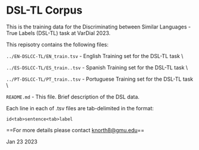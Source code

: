 DSL-TL Corpus
================

This is the training data for the Discriminating between Similar Languages - True Labels (DSL-TL) task at VarDial 2023.

This repisotry contains the following files:

`../EN-DSLCC-TL/EN_train.tsv`               - English Training set for the DSL-TL task \

`../ES-DSLCC-TL/ES_train..tsv` 							- Spanish Training set for the DSL-TL task \

`../PT-DSLCC-TL/PT_train..tsv` 							- Portuguese Training set for the DSL-TL task \

`README.md` 								                - This file. Brief description of the DSL data. 

Each line in each of .tsv files are tab-delimited in the format:

`id<tab>sentence<tab>label`

==For more details please contact knorth8@gmu.edu==

Jan 23 2023

